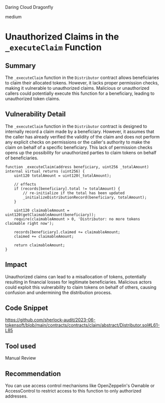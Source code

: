 Daring Cloud Dragonfly

medium

# Unauthorized Claims in the `_executeClaim` Function

## Summary
The `_executeClaim` function in the `Distributor` contract allows beneficiaries to claim their allocated tokens. However, it lacks proper permission checks, making it vulnerable to unauthorized claims. Malicious or unauthorized callers could potentially execute this function for a beneficiary, leading to unauthorized token claims.

## Vulnerability Detail
The `_executeClaim` function in the `Distributor` contract is designed to internally record a claim made by a beneficiary. However, it assumes that the caller has already verified the validity of the claim and does not perform any explicit checks on permissions or the caller's authority to make the claim on behalf of a specific beneficiary. This lack of permission checks opens up the possibility for unauthorized parties to claim tokens on behalf of beneficiaries.
```solidity
function _executeClaim(address beneficiary, uint256 _totalAmount) internal virtual returns (uint256) {
    uint120 totalAmount = uint120(_totalAmount);

    // effects
    if (records[beneficiary].total != totalAmount) {
        // re-initialize if the total has been updated
        _initializeDistributionRecord(beneficiary, totalAmount);
    }
    
    uint120 claimableAmount = uint120(getClaimableAmount(beneficiary));
    require(claimableAmount > 0, 'Distributor: no more tokens claimable right now');

    records[beneficiary].claimed += claimableAmount;
    claimed += claimableAmount;

    return claimableAmount;
}
```
## Impact
Unauthorized claims can lead to a misallocation of tokens, potentially resulting in financial losses for legitimate beneficiaries. Malicious actors could exploit this vulnerability to claim tokens on behalf of others, causing confusion and undermining the distribution process.
## Code Snippet
https://github.com/sherlock-audit/2023-06-tokensoft/blob/main/contracts/contracts/claim/abstract/Distributor.sol#L61-L85
## Tool used

Manual Review

## Recommendation
You can use access control mechanisms like OpenZeppelin's Ownable or AccessControl to restrict access to this function to only authorized addresses.